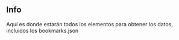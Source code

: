 ## Info

Aquí es donde estarán todos los elementos para obtener los datos, incluidos los bookmarks.json